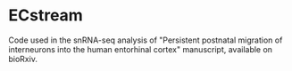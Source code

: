 # ECstream
Code used in the snRNA-seq analysis of "Persistent postnatal migration of interneurons into the human entorhinal cortex" manuscript, available on bioRxiv.
